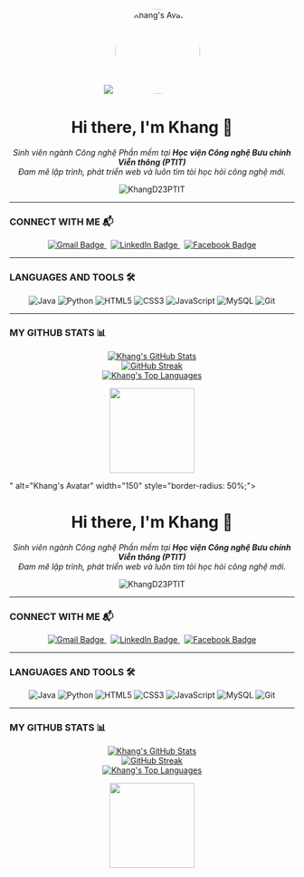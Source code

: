 <p align="center">
  <img src="<p align="center">
  <img src="" alt="Khang's Avatar" width="150" style="border-radius: 50%;">
</p>

<h1 align="center">Hi there, I'm Khang 👋</h1>

<p align="center">
  <em>Sinh viên ngành Công nghệ Phần mềm tại <b>Học viện Công nghệ Bưu chính Viễn thông (PTIT)</b></em>
  <br>
  <em>Đam mê lập trình, phát triển web và luôn tìm tòi học hỏi công nghệ mới.</em>
</p>

<p align="center">
  <img src="https://komarev.com/ghpvc/?username=KhangD23PTIT&label=Profile%20views&color=0e75b6&style=flat" alt="KhangD23PTIT" />
</p>

---

### CONNECT WITH ME 📬
<p align="center">
  <a href="mailto:your-email@example.com">
    <img src="https://img.shields.io/badge/Gmail-D14836?style=flat&logo=gmail&logoColor=white" alt="Gmail Badge" />
  </a>
  &nbsp; <a href="https://www.linkedin.com/in/your-linkedin-username/" target="_blank">
    <img src="https://img.shields.io/badge/LinkedIn-0077B5?style=flat&logo=linkedin&logoColor=white" alt="LinkedIn Badge" />
  </a>
  &nbsp;
  <a href="https://www.facebook.com/your-facebook-username/" target="_blank">
    <img src="https://img.shields.io/badge/Facebook-1877F2?style=flat&logo=facebook&logoColor=white" alt="Facebook Badge" />
  </a>
</p>

---

### LANGUAGES AND TOOLS 🛠️
<p align="center">
  <img src="https://img.shields.io/badge/Java-ED8B00?style=for-the-badge&logo=openjdk&logoColor=white" alt="Java"/>
  <img src="https://img.shields.io/badge/Python-3776AB?style=for-the-badge&logo=python&logoColor=white" alt="Python"/>
  <img src="https://img.shields.io/badge/HTML5-E34F26?style=for-the-badge&logo=html5&logoColor=white" alt="HTML5"/>
  <img src="https://img.shields.io/badge/CSS3-1572B6?style=for-the-badge&logo=css3&logoColor=white" alt="CSS3"/>
  <img src="https://img.shields.io/badge/JavaScript-F7DF1E?style=for-the-badge&logo=javascript&logoColor=black" alt="JavaScript"/>
  <img src="https://img.shields.io/badge/MySQL-4479A1?style=for-the-badge&logo=mysql&logoColor=white" alt="MySQL"/>
  <img src="https://img.shields.io/badge/Git-F05032?style=for-the-badge&logo=git&logoColor=white" alt="Git"/>
</p>

---

### MY GITHUB STATS 📊
<p align="center">
  <a href="https://github.com/anuraghazra/github-readme-stats">
    <img src="https://github-readme-stats.vercel.app/api?username=KhangD23PTIT&show_icons=true&theme=dracula&include_all_commits=true&count_private=true" alt="Khang's GitHub Stats"/>
  </a>
  
  <br/>

  <a href="https://git.io/streak-stats">
    <img src="https://github-readme-streak-stats.herokuapp.com/?user=KhangD23PTIT&theme=dracula" alt="GitHub Streak"/>
  </a>
  
  <br/>
  
  <a href="https://github.com/anuraghazra/github-readme-stats">
    <img src="https://github-readme-stats.vercel.app/api/top-langs/?username=KhangD23PTIT&layout=compact&langs_count=8&theme=dracula" alt="Khang's Top Languages"/>
  </a>
</p>

<p align="center">
  <img src="https://media.giphy.com/media/M9gbBd9nbDrOTu1Mqx/giphy.gif" width="150">
</p>" alt="Khang's Avatar" width="150" style="border-radius: 50%;">
</p>

<h1 align="center">Hi there, I'm Khang 👋</h1>

<p align="center">
  <em>Sinh viên ngành Công nghệ Phần mềm tại <b>Học viện Công nghệ Bưu chính Viễn thông (PTIT)</b></em>
  <br>
  <em>Đam mê lập trình, phát triển web và luôn tìm tòi học hỏi công nghệ mới.</em>
</p>

<p align="center">
  <img src="https://komarev.com/ghpvc/?username=KhangD23PTIT&label=Profile%20views&color=0e75b6&style=flat" alt="KhangD23PTIT" />
</p>

---

### CONNECT WITH ME 📬
<p align="center">
  <a href="mailto:your-email@example.com">
    <img src="https://img.shields.io/badge/Gmail-D14836?style=flat&logo=gmail&logoColor=white" alt="Gmail Badge" />
  </a>
  &nbsp; <a href="https://www.linkedin.com/in/your-linkedin-username/" target="_blank">
    <img src="https://img.shields.io/badge/LinkedIn-0077B5?style=flat&logo=linkedin&logoColor=white" alt="LinkedIn Badge" />
  </a>
  &nbsp;
  <a href="https://www.facebook.com/your-facebook-username/" target="_blank">
    <img src="https://img.shields.io/badge/Facebook-1877F2?style=flat&logo=facebook&logoColor=white" alt="Facebook Badge" />
  </a>
</p>

---

### LANGUAGES AND TOOLS 🛠️
<p align="center">
  <img src="https://img.shields.io/badge/Java-ED8B00?style=for-the-badge&logo=openjdk&logoColor=white" alt="Java"/>
  <img src="https://img.shields.io/badge/Python-3776AB?style=for-the-badge&logo=python&logoColor=white" alt="Python"/>
  <img src="https://img.shields.io/badge/HTML5-E34F26?style=for-the-badge&logo=html5&logoColor=white" alt="HTML5"/>
  <img src="https://img.shields.io/badge/CSS3-1572B6?style=for-the-badge&logo=css3&logoColor=white" alt="CSS3"/>
  <img src="https://img.shields.io/badge/JavaScript-F7DF1E?style=for-the-badge&logo=javascript&logoColor=black" alt="JavaScript"/>
  <img src="https://img.shields.io/badge/MySQL-4479A1?style=for-the-badge&logo=mysql&logoColor=white" alt="MySQL"/>
  <img src="https://img.shields.io/badge/Git-F05032?style=for-the-badge&logo=git&logoColor=white" alt="Git"/>
</p>

---

### MY GITHUB STATS 📊
<p align="center">
  <a href="https://github.com/anuraghazra/github-readme-stats">
    <img src="https://github-readme-stats.vercel.app/api?username=KhangD23PTIT&show_icons=true&theme=dracula&include_all_commits=true&count_private=true" alt="Khang's GitHub Stats"/>
  </a>
  
  <br/>

  <a href="https://git.io/streak-stats">
    <img src="https://github-readme-streak-stats.herokuapp.com/?user=KhangD23PTIT&theme=dracula" alt="GitHub Streak"/>
  </a>
  
  <br/>
  
  <a href="https://github.com/anuraghazra/github-readme-stats">
    <img src="https://github-readme-stats.vercel.app/api/top-langs/?username=KhangD23PTIT&layout=compact&langs_count=8&theme=dracula" alt="Khang's Top Languages"/>
  </a>
</p>

<p align="center">
  <img src="https://media.giphy.com/media/M9gbBd9nbDrOTu1Mqx/giphy.gif" width="150">
</p>
